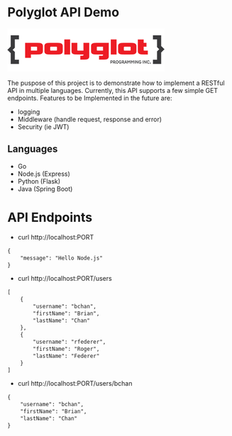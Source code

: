 # Polyglot API Demo #

![alt text](polyglot-image.png)

The puspose of this project is to demonstrate how to implement a RESTful API in multiple languages. Currently, this API supports a few simple GET endpoints.   Features to be Implemented in the future are:

* logging
* Middleware (handle request, response and error)
* Security (ie JWT)

## Languages ##

* Go 
* Node.js (Express)
* Python (Flask)
* Java (Spring Boot)


# API Endpoints #

* curl http://localhost:PORT

```
{
    "message": "Hello Node.js"
}
```

* curl http://localhost:PORT/users
```
[
    {
        "username": "bchan",
        "firstName": "Brian",
        "lastName": "Chan"
    },
    {
        "username": "rfederer",
        "firstName": "Roger",
        "lastName": "Federer"
    }
]
```

* curl http://localhost:PORT/users/bchan

```
{
    "username": "bchan",
    "firstName": "Brian",
    "lastName": "Chan"
}
```
